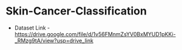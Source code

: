 # Skin-Cancer-Classification

* Dataset Link - https://drive.google.com/file/d/1v56FMnmZsYV0BxMYUD1pKKi-_RMzg9tA/view?usp=drive_link
